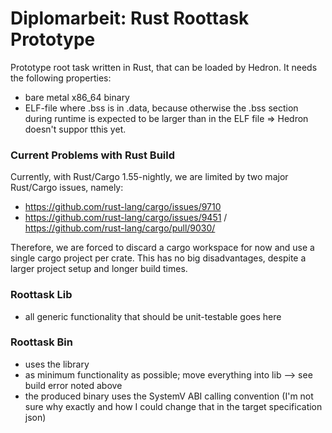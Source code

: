 # Diplomarbeit: Rust Roottask Prototype

Prototype root task written in Rust, that can be loaded by Hedron.
It needs the following properties:
- bare metal x86_64 binary
- ELF-file where .bss is in .data, because otherwise the .bss section
  during runtime is expected to be larger than in the ELF file
  => Hedron doesn't suppor tthis yet.

### Current Problems with Rust Build
Currently, with Rust/Cargo 1.55-nightly, we are limited by two major Rust/Cargo issues, namely:
- https://github.com/rust-lang/cargo/issues/9710
- https://github.com/rust-lang/cargo/issues/9451 / https://github.com/rust-lang/cargo/pull/9030/

Therefore, we are forced to discard a cargo workspace for now and use a single cargo
project per crate. This has no big disadvantages, despite a larger project
setup and longer build times.

### Roottask Lib
- all generic functionality that should be unit-testable goes here

### Roottask Bin
- uses the library
- as minimum functionality as possible; move everything into lib
  --> see build error noted above
- the produced binary uses the SystemV ABI calling convention
  (I'm not sure why exactly and how I could change that in the target specification json)